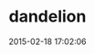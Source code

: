 ---
layout: post
title:  "dandelion"
repo:   "scttnlsn/dandelion"
date:   2015-02-18 17:02:06
gemurl: https://github.com/scttnlsn/dandelion
---